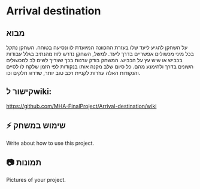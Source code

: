 # Arrival destination

## מבוא
על השחקן להגיע ליעד שלו בעזרת ההכוונה המיועדת לו ונסיעה בטוחה. השחקן נתקל בכל מיני מכשולים אפשריים בדרך ליעד. למשל, השחקן נדרש לזוז מהנתיב בגלל עבודות בכביש או שיש עץ על הכביש. המשחק בודק ערנות בכך שצריך לשים לב למכשולים השונים בדרך ולהימנע מהם. כל סיום שלב מקנה אותו בנקודות לפי הזמן שלקח לו לסיים והנקודות האלה עוזרות לקניית רכב טוב יותר, שדרוג חלקים וכו.

## קישור לwiki:


https://github.com/MHA-FinalProject/Arrival-destination/wiki

## :zap: שימוש במשחק
Write about how to use this project.

##  :camera: תמונות
Pictures of your project.


